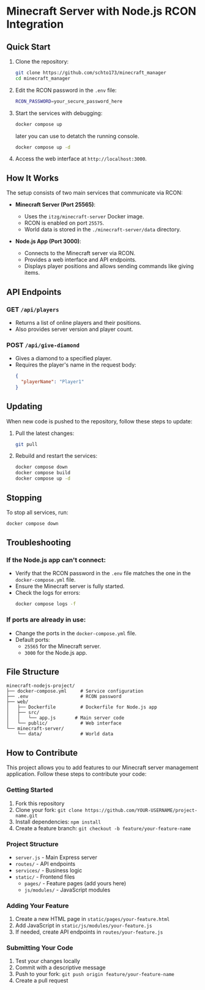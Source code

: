 
# Minecraft Server with Node.js RCON Integration

## Quick Start

1. Clone the repository:
   ```bash
   git clone https://github.com/schto173/minecraft_manager
   cd minecraft_manager
   ```

2. Edit the RCON password in the `.env` file:
   ```bash
   RCON_PASSWORD=your_secure_password_here
   ```

3. Start the services with debugging:
   ```bash
   docker compose up
   ```
   later you can use to detatch the running console.
      ```bash
   docker compose up -d
   ```

4. Access the web interface at `http://localhost:3000`.

## How It Works

The setup consists of two main services that communicate via RCON:

- **Minecraft Server (Port 25565)**:
  - Uses the `itzg/minecraft-server` Docker image.
  - RCON is enabled on port `25575`.
  - World data is stored in the `./minecraft-server/data` directory.

- **Node.js App (Port 3000)**:
  - Connects to the Minecraft server via RCON.
  - Provides a web interface and API endpoints.
  - Displays player positions and allows sending commands like giving items.

## API Endpoints

### GET `/api/players`
- Returns a list of online players and their positions.
- Also provides server version and player count.

### POST `/api/give-diamond`
- Gives a diamond to a specified player.
- Requires the player's name in the request body:
  ```json
  {
    "playerName": "Player1"
  }
  ```

## Updating

When new code is pushed to the repository, follow these steps to update:

1. Pull the latest changes:
   ```bash
   git pull
   ```

2. Rebuild and restart the services:
   ```bash
   docker compose down
   docker compose build
   docker compose up -d
   ```

## Stopping

To stop all services, run:
```bash
docker compose down
```

## Troubleshooting

### If the Node.js app can't connect:
- Verify that the RCON password in the `.env` file matches the one in the `docker-compose.yml` file.
- Ensure the Minecraft server is fully started.
- Check the logs for errors:
  ```bash
  docker compose logs -f
  ```

### If ports are already in use:
- Change the ports in the `docker-compose.yml` file.
- Default ports:
  - `25565` for the Minecraft server.
  - `3000` for the Node.js app.

## File Structure

```
minecraft-nodejs-project/
├── docker-compose.yml     # Service configuration
├── .env                   # RCON password
├── web/         
│   ├── Dockerfile         # Dockerfile for Node.js app
│   ├── src/            
│   │   └── app.js       # Main server code
│   └── public/            # Web interface
└── minecraft-server/   
    └── data/              # World data
```

## How to Contribute

This project allows you to add features to our Minecraft server management application. Follow these steps to contribute your code:

### Getting Started

1. Fork this repository
2. Clone your fork: `git clone https://github.com/YOUR-USERNAME/project-name.git`
3. Install dependencies: `npm install`
4. Create a feature branch: `git checkout -b feature/your-feature-name`

### Project Structure

- `server.js` - Main Express server
- `routes/` - API endpoints
- `services/` - Business logic
- `static/` - Frontend files
  - `pages/` - Feature pages (add yours here)
  - `js/modules/` - JavaScript modules

### Adding Your Feature

1. Create a new HTML page in `static/pages/your-feature.html`
2. Add JavaScript in `static/js/modules/your-feature.js`
3. If needed, create API endpoints in `routes/your-feature.js`

### Submitting Your Code

1. Test your changes locally
2. Commit with a descriptive message
3. Push to your fork: `git push origin feature/your-feature-name`
4. Create a pull request


```